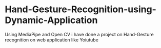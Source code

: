 # Hand-Gesture-Recognition-using-Dynamic-Application
Using MediaPipe and Open CV i have done a project on Hand-Gesture recognition on web application like Yoiutube
